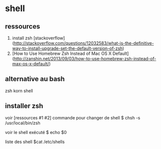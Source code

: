 shell
=====

## ressources ##
1. install zsh [stackoverflow]
(http://stackoverflow.com/questions/12032583/what-is-the-definitive-way-to-install-upgrade-set-the-default-version-of-zsh)
2. [How to Use Homebrew Zsh Instead of Mac OS X Default]
(http://zanshin.net/2013/09/03/how-to-use-homebrew-zsh-instead-of-max-os-x-default/)

## alternative au bash ##

zsh 
korn shell 


## installer zsh ##
voir [ressources #1 #2]
commande pour changer de shell
$ chsh -s /usr/local/bin/zsh

voir le shell exécuté
$ echo $0

liste des shell
$cat /etc/shells
